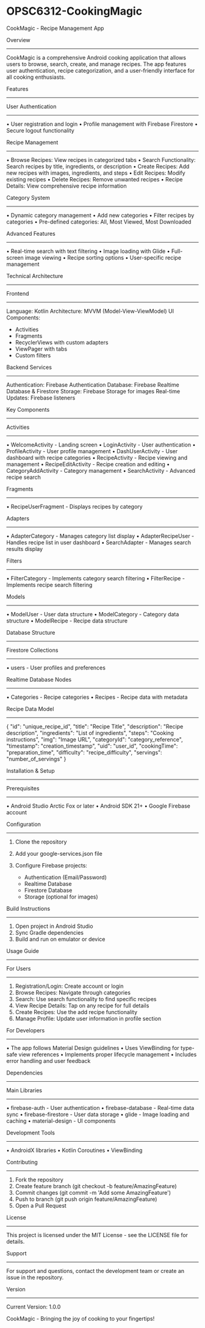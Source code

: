 # OPSC6312-CookingMagic
CookMagic - Recipe Management App

Overview

---

CookMagic is a comprehensive Android cooking application that allows users to browse, search, create, and manage recipes. The app features user authentication, recipe categorization, and a user-friendly interface for all cooking enthusiasts.

Features

---

User Authentication

---

• User registration and login
• Profile management with Firebase Firestore
• Secure logout functionality

Recipe Management

---

• Browse Recipes: View recipes in categorized tabs
• Search Functionality: Search recipes by title, ingredients, or description
• Create Recipes: Add new recipes with images, ingredients, and steps
• Edit Recipes: Modify existing recipes
• Delete Recipes: Remove unwanted recipes
• Recipe Details: View comprehensive recipe information

Category System

---

• Dynamic category management
• Add new categories
• Filter recipes by categories
• Pre-defined categories: All, Most Viewed, Most Downloaded

Advanced Features

---

• Real-time search with text filtering
• Image loading with Glide
• Full-screen image viewing
• Recipe sorting options
• User-specific recipe management

Technical Architecture

---

Frontend

---

Language: Kotlin
Architecture: MVVM (Model-View-ViewModel)
UI Components:

* Activities
* Fragments
* RecyclerViews with custom adapters
* ViewPager with tabs
* Custom filters

Backend Services

---

Authentication: Firebase Authentication
Database: Firebase Realtime Database & Firestore
Storage: Firebase Storage for images
Real-time Updates: Firebase listeners

Key Components

---

Activities

---

• WelcomeActivity - Landing screen
• LoginActivity - User authentication
• ProfileActivity - User profile management
• DashUserActivity - User dashboard with recipe categories
• RecipeActivity - Recipe viewing and management
• RecipeEditActivity - Recipe creation and editing
• CategoryAddActivity - Category management
• SearchActivity - Advanced recipe search

Fragments

---

• RecipeUserFragment - Displays recipes by category

Adapters

---

• AdapterCategory - Manages category list display
• AdapterRecipeUser - Handles recipe list in user dashboard
• SearchAdapter - Manages search results display

Filters

---

• FilterCategory - Implements category search filtering
• FilterRecipe - Implements recipe search filtering

Models

---

• ModelUser - User data structure
• ModelCategory - Category data structure
• ModelRecipe - Recipe data structure

Database Structure

---

Firestore Collections

---

• users - User profiles and preferences

Realtime Database Nodes

---

• Categories - Recipe categories
• Recipes - Recipe data with metadata

Recipe Data Model

---

{
"id": "unique_recipe_id",
"title": "Recipe Title",
"description": "Recipe description",
"ingredients": "List of ingredients",
"steps": "Cooking instructions",
"img": "Image URL",
"categoryId": "category_reference",
"timestamp": "creation_timestamp",
"uid": "user_id",
"cookingTime": "preparation_time",
"difficulty": "recipe_difficulty",
"servings": "number_of_servings"
}

Installation & Setup

---

Prerequisites

---

• Android Studio Arctic Fox or later
• Android SDK 21+
• Google Firebase account

Configuration

---

1. Clone the repository
2. Add your google-services.json file
3. Configure Firebase projects:

   * Authentication (Email/Password)
   * Realtime Database
   * Firestore Database
   * Storage (optional for images)

Build Instructions

---

1. Open project in Android Studio
2. Sync Gradle dependencies
3. Build and run on emulator or device

Usage Guide

---

For Users

---

1. Registration/Login: Create account or login
2. Browse Recipes: Navigate through categories
3. Search: Use search functionality to find specific recipes
4. View Recipe Details: Tap on any recipe for full details
5. Create Recipes: Use the add recipe functionality
6. Manage Profile: Update user information in profile section

For Developers

---

• The app follows Material Design guidelines
• Uses ViewBinding for type-safe view references
• Implements proper lifecycle management
• Includes error handling and user feedback

Dependencies

---

Main Libraries

---

• firebase-auth - User authentication
• firebase-database - Real-time data sync
• firebase-firestore - User data storage
• glide - Image loading and caching
• material-design - UI components

Development Tools

---

• AndroidX libraries
• Kotlin Coroutines
• ViewBinding

Contributing

---

1. Fork the repository
2. Create feature branch (git checkout -b feature/AmazingFeature)
3. Commit changes (git commit -m 'Add some AmazingFeature')
4. Push to branch (git push origin feature/AmazingFeature)
5. Open a Pull Request

License

---

This project is licensed under the MIT License - see the LICENSE file for details.

Support

---

For support and questions, contact the development team or create an issue in the repository.

Version

---

Current Version: 1.0.0

CookMagic - Bringing the joy of cooking to your fingertips!

